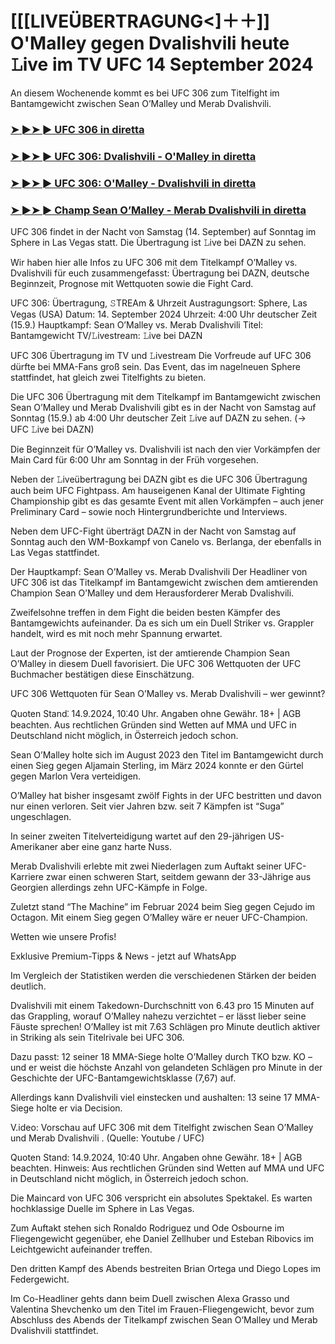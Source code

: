 #  [[[LIVEÜBERTRAGUNG<]＋＋]] O'Malley gegen Dvalishvili heute 𝙻ive im TV UFC 14 September 2024

An diesem Wochenende kommt es bei UFC 306 zum Titelfight im Bantamgewicht zwischen Sean O’Malley und Merab Dvalishvili.

<h3><a href="https://cutt.ly/2eR39DYI">➤ ►➤ ► UFC 306 in diretta</a></h3>

<h3><a href="https://cutt.ly/2eR39DYI">➤ ►➤ ► UFC 306: Dvalishvili - O'Malley in diretta</a></h3>

<h3><a href="https://cutt.ly/2eR39DYI">➤ ►➤ ► UFC 306: O'Malley - Dvalishvili in diretta</a></h3>

<h3><a href="https://cutt.ly/2eR39DYI">➤ ►➤ ► Champ Sean O’Malley - Merab Dvalishvili in diretta</a></h3>

UFC 306 findet in der Nacht von Samstag (14. September) auf Sonntag im Sphere in Las Vegas statt. Die Übertragung ist 𝙻ive bei DAZN zu sehen.

Wir haben hier alle Infos zu UFC 306 mit dem Titelkampf O’Malley vs. Dvalishvili für euch zusammengefasst: Übertragung bei DAZN, deutsche Beginnzeit, Prognose mit Wettquoten sowie die Fight Card.

UFC 306: Übertragung, 𝚂TREAm & Uhrzeit
Austragungsort:	Sphere, Las Vegas (USA)
Datum:	14. September 2024
Uhrzeit:	4:00 Uhr deutscher Zeit (15.9.)
Hauptkampf:	Sean O’Malley vs. Merab Dvalishvili
Titel:	Bantamgewicht
TV/𝙻ivestream:	𝙻ive bei DAZN

UFC 306 Übertragung im TV und 𝙻ivestream
Die Vorfreude auf UFC 306 dürfte bei MMA-Fans groß sein. Das Event, das im nagelneuen Sphere stattfindet, hat gleich zwei Titelfights zu bieten.

Die UFC 306 Übertragung mit dem Titelkampf im Bantamgewicht zwischen Sean O’Malley und Merab Dvalishvili gibt es in der Nacht von Samstag auf Sonntag (15.9.) ab 4:00 Uhr deutscher Zeit 𝙻ive auf DAZN zu sehen. (→ UFC 𝙻ive bei DAZN)

Die Beginnzeit für O’Malley vs. Dvalishvili ist nach den vier Vorkämpfen der Main Card für 6:00 Uhr am Sonntag in der Früh vorgesehen.

Neben der 𝙻iveübertragung bei DAZN gibt es die UFC 306 Übertragung auch beim UFC Fightpass. Am hauseigenen Kanal der Ultimate Fighting Championship gibt es das gesamte Event mit allen Vorkämpfen – auch jener Preliminary Card – sowie noch Hintergrundberichte und Interviews.

Neben dem UFC-Fight überträgt DAZN in der Nacht von Samstag auf Sonntag auch den WM-Boxkampf von Canelo vs. Berlanga, der ebenfalls in Las Vegas stattfindet.

Der Hauptkampf: Sean O’Malley vs. Merab Dvalishvili
Der Headliner von UFC 306 ist das Titelkampf im Bantamgewicht zwischen dem amtierenden Champion Sean O’Malley und dem Herausforderer Merab Dvalishvili.

Zweifelsohne treffen in dem Fight die beiden besten Kämpfer des Bantamgewichts aufeinander. Da es sich um ein Duell Striker vs. Grappler handelt, wird es mit noch mehr Spannung erwartet.

Laut der Prognose der Experten, ist der amtierende Champion Sean O’Malley in diesem Duell favorisiert. Die UFC 306 Wettquoten der UFC Buchmacher bestätigen diese Einschätzung.

UFC 306 Wettquoten für Sean O’Malley vs. Merab Dvalishvili – wer gewinnt?

Quoten Stand⁚ 14.9.2024‚ 10⁚40 Uhr. Angaben ohne Gewähr. 18+ | AGB beachten. Aus rechtlichen Gründen sind Wetten auf MMA und UFC in Deutschland nicht möglich‚ in Österreich jedoch schon.

Sean O’Malley holte sich im August 2023 den Titel im Bantamgewicht durch einen Sieg gegen Aljamain Sterling, im März 2024 konnte er den Gürtel gegen Marlon Vera verteidigen.

O’Malley hat bisher insgesamt zwölf Fights in der UFC bestritten und davon nur einen verloren. Seit vier Jahren bzw. seit 7 Kämpfen ist “Suga” ungeschlagen.

In seiner zweiten Titelverteidigung wartet auf den 29-jährigen US-Amerikaner aber eine ganz harte Nuss.

Merab Dvalishvili erlebte mit zwei Niederlagen zum Auftakt seiner UFC-Karriere zwar einen schweren Start, seitdem gewann der 33-Jährige aus Georgien allerdings zehn UFC-Kämpfe in Folge.

Zuletzt stand “The Machine” im Februar 2024 beim Sieg gegen Cejudo im Octagon. Mit einem Sieg gegen O’Malley wäre er neuer UFC-Champion.

Wetten wie unsere Profis!

Exklusive Premium-Tipps & News - jetzt auf WhatsApp
 
Im Vergleich der Statistiken werden die verschiedenen Stärken der beiden deutlich.

Dvalishvili mit einem Takedown-Durchschnitt von 6.43 pro 15 Minuten auf das Grappling, worauf O’Malley nahezu verzichtet – er lässt lieber seine Fäuste sprechen! O’Malley ist mit 7.63 Schlägen pro Minute deutlich aktiver in Striking als sein Titelrivale bei UFC 306.

Dazu passt: 12 seiner 18 MMA-Siege holte O’Malley durch TKO bzw. KO – und er weist die höchste Anzahl von gelandeten Schlägen pro Minute in der Geschichte der UFC-Bantamgewichtsklasse (7,67) auf.

Allerdings kann Dvalishvili viel einstecken und aushalten: 13 seine 17 MMA-Siege holte er via Decision.

V.ideo: Vorschau auf UFC 306 mit dem Titelfight zwischen Sean O’Malley und Merab Dvalishvili . (Quelle: Youtube / UFC)

Quoten Stand: 14.9.2024, 10:40 Uhr. Angaben ohne Gewähr. 18+ | AGB beachten. Hinweis: Aus rechtlichen Gründen sind Wetten auf MMA und UFC in Deutschland nicht möglich, in Österreich jedoch schon.


Die Maincard von UFC 306 verspricht ein absolutes Spektakel. Es warten hochklassige Duelle im Sphere in Las Vegas.

Zum Auftakt stehen sich Ronaldo Rodriguez und Ode Osbourne im Fliegengewicht gegenüber, ehe Daniel Zellhuber und Esteban Ribovics im Leichtgewicht aufeinander treffen.

Den dritten Kampf des Abends bestreiten Brian Ortega und Diego Lopes im Federgewicht.

Im Co-Headliner gehts dann beim Duell zwischen Alexa Grasso und Valentina Shevchenko um den Titel im Frauen-Fliegengewicht, bevor zum Abschluss des Abends der Titelkampf zwischen Sean O’Malley und Merab Dvalishvili stattfindet.
